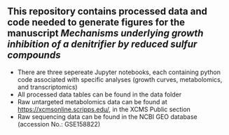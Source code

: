 ## This repository contains processed data and code needed to generate figures for the manuscript *Mechanisms underlying growth inhibition of a denitrifier by reduced sulfur compounds*
* There are three sepereate Jupyter notebooks, each containing python code associated with specific analyses (growth curves, metabolomics, and transcriptomics)
* All processed data tables can be found in the data folder
* Raw untargeted metabolomics data can be found at https://xcmsonline.scripps.edu/, in the XCMS Public section
* Raw sequencing data can be found in the NCBI GEO database (accession No.: GSE158822)
